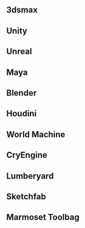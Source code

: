 ## 3dsmax

### 

## Unity

## Unreal

## Maya

## Blender

## Houdini

## World Machine

## CryEngine

## Lumberyard

## Sketchfab

## Marmoset Toolbag
